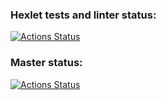 ### Hexlet tests and linter status:
[![Actions Status](https://github.com/IgorConst/rails-project-63/actions/workflows/hexlet-check.yml/badge.svg)](https://github.com/IgorConst/rails-project-63/actions)

### Master status:
[![Actions Status](https://github.com/IgorConst/rails-project-63/actions/workflows/master.yml/badge.svg)](https://github.com/IgorConst/rails-project-63/actions)
